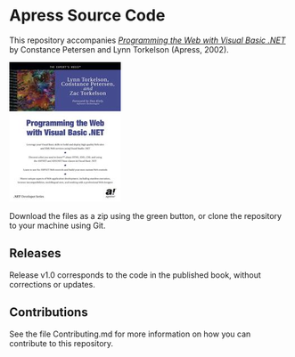 # Apress Source Code

This repository accompanies [_Programming the Web with Visual Basic .NET_](http://www.apress.com/9781590590270) by Constance Petersen and Lynn Torkelson (Apress, 2002).

![Cover image](9781590590270.jpg)

Download the files as a zip using the green button, or clone the repository to your machine using Git.

## Releases

Release v1.0 corresponds to the code in the published book, without corrections or updates.

## Contributions

See the file Contributing.md for more information on how you can contribute to this repository.
